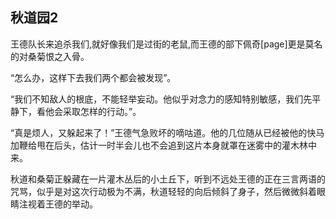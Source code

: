 ## 秋道园2

  王德队长来追杀我们,就好像我们是过街的老鼠,而王德的部下佩奇[page]更是莫名的对桑菊恨之入骨。

  “怎么办，这样下去我们两个都会被发现”。

  “我们不知敌人的根底，不能轻举妄动。他似乎对念力的感知特别敏感，我们先平静下，看他会采取怎样的行动。”。

  “真是烦人，又躲起来了！”王德气急败坏的嘀咕道。他的几位随从已经被他的快马加鞭给甩在后头，估计一时半会儿也不会追到这片本身就罩在迷雾中的灌木林中来。
  
  秋道和桑菊正躲藏在一片灌木丛后的小土丘下，听到不远处王德的正在三言两语的咒骂，似乎是对这次行动极为不满，秋道轻轻的向后倾斜了身子，然后微微斜着眼睛注视着王德的举动。